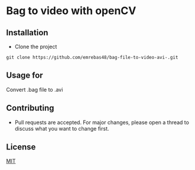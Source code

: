 # Bag to video with openCV


## Installation
- Clone the project
```
git clone https://github.com/emrebas48/bag-file-to-video-avi-.git
```



## Usage for
Convert .bag file to .avi


## Contributing
- Pull requests are accepted. For major changes, please open a thread to discuss what you want to change first.


## License
[MIT](https://choosealicense.com/licenses/mit/)

